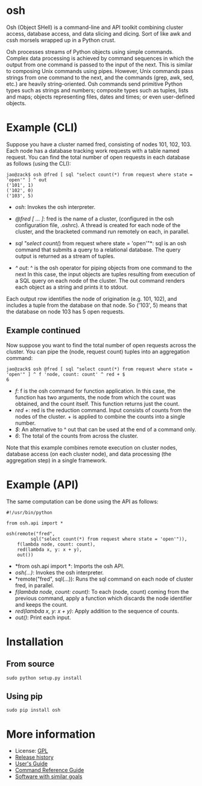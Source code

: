 osh
===

Osh (Object SHell) is a command-line and API toolkit combining cluster access, database
access, and data slicing and dicing. Sort of like awk and cssh morsels
wrapped up in a Python crust.

Osh processes streams of Python objects using simple commands. Complex
data processing is achieved by command sequences in which the output
from one command is passed to the input of the next. This is similar
to composing Unix commands using pipes. However, Unix commands pass
strings from one command to the next, and the commands (grep, awk,
sed, etc.) are heavily string-oriented. Osh commands send primitive
Python types such as strings and numbers; composite types such as
tuples, lists and maps; objects representing files, dates and times;
or even user-defined objects.

Example (CLI)
=============

Suppose you have a cluster named fred, consisting of nodes 101, 102,
103. Each node has a database tracking work requests with a table
named request. You can find the total number of open requests in each
database as follows (using the CLI):

    jao@zack$ osh @fred [ sql "select count(*) from request where state = 'open'" ] ^ out
    ('101', 1)
    ('102', 0)
    ('103', 5)

* *osh*: Invokes the osh interpreter.

* *@fred [ ... ]*: fred is the name of a cluster, (configured in the osh configuration file, .oshrc). A thread is created for each node of the cluster, and the bracketed command run remotely on each, in parallel.
* *sql "select count(*) from request where state = 'open'"*: sql is an osh command that submits a query to a relational database. The query output is returned as a stream of tuples. 
* *^ out*: ^ is the osh operator for piping objects from one command to the next In this case, the input objects are tuples resulting from execution of a SQL query on each node of the cluster. The out command renders each object as a string and prints it to stdout.

Each output row identifies the node of origination (e.g. 101, 102),
and includes a tuple from the database on that node. So ('103', 5)
means that the database on node 103 has 5 open requests.

Example continued
-----------------

Now suppose you want to find the total number of open requests across
the cluster. You can pipe the (node, request count) tuples into an
aggregation command:

    jao@zack$ osh @fred [ sql "select count(*) from request where state = 'open'" ] ^ f 'node, count: count' ^ red + $
    6

* *f*: f is the osh command for function application. In this case, the function has two arguments, the node from which the count was obtained, and the count itself. This function returns just the count.
* *red +*: red is the reduction command. Input consists of counts from the nodes of the cluster. + is applied to combine the counts into a single number.
* *$*: An alternative to ^ out that can be used at the end of a command only.
* *6*: The total of the counts from across the cluster. 

Note that this example combines remote execution on cluster nodes, database access (on each cluster node), and data processing (the aggregation step) in a single framework.

Example (API)
=============

The same computation can be done using the API as follows:

    #!/usr/bin/python
    
    from osh.api import *
    
    osh(remote("fred",
             sql("select count(*) from request where state = 'open'")),
        f(lambda node, count: count),
        red(lambda x, y: x + y),
        out())

* *from osh.api import *: Imports the osh API.
* *osh(...)*: Invokes the osh interpreter.
* *remote("fred", sql(...)): Runs the sql command on each node of cluster fred, in parallel.
* *f(lambda node, count: count)*: To each (node, count) coming from the previous command, apply a function which discards the node identifier and keeps the count.
* *red(lambda x, y: x + y)*: Apply addition to the sequence of counts.
* *out()*: Print each input.

Installation
============

From source
-----------

    sudo python setup.py install

Using pip
---------

    sudo pip install osh

More information
================

* License: [GPL](LICENSE.txt)
* [Release history](http://geophile.com/osh/history.html)
* [User's Guide](http://geophile.com/osh/userguide)
* [Command Reference Guide](http://geophile.com/osh/web/ref)
* [Software with similar goals](http://geophile.com/osh/similar.html)

